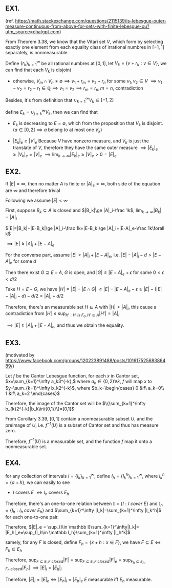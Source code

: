 ## EX1.
(ref. https://math.stackexchange.com/questions/2115139/is-lebesgue-outer-measure-continuous-from-above-for-sets-with-finite-lebesgue-ou?utm_source=chatgpt.com)

From Theorem 3.38, we know that the Vitari set $V$, which form by selecting exactly one element from each equality class of irrational numbres in $[-1,1]$ separately, is nonmeasurable.

Define $\{r_k\}_{k=1}^\infty$ be all rational numbres at $[0,1]$, let $V_k=\{v+r_k:v\in V\}$, we can find that each $V_k$ is disjoint
- otherwise, $V_m\cap V_n\neq \emptyset\implies v_1+r_m=v_2+r_n$ for some $v_1,v_2\in V$
$\implies v_1-v_2=r_2-r_1\in\mathbb Q\implies v_1=v_2\implies r_m=r_n,m=n$, contradiction

Besides, it's from definition that $\cup_{k=1}^\infty V_k\subseteq[-1, 2]$

define $E_k=\cup_{j=k}^\infty V_k$, then we can find that
- $E_k$ is decreasing to $E=\emptyset$, which from the proposition that $V_k$ is disjoint.
($a\in[0,2]\implies a$ belong to at most one $V_k$)

- $|E_k|_e \ge |V|_e$
Because $V$ have nonzero measure, and $V_k$ is just the translate of $V$, therefore they have the same outer measure
$\implies |E_k|_e\ge |V_k|_e=|V|_e$
$\implies \lim_{k\to\infty} |E_k|_e\ge |V|_e > 0=|E|_e$


## EX2.
If $|E|=\infty$, then no matter $A$ is finite or $|A|_e=\infty$, both side of the equation are $\infty$ and therefore trivial

Following we assume $|E|<\infty$

First, suppose $B_k\subseteq A$ is closed and $|B_k|\ge |A|_i-\frac 1k$, $\lim_{k\to\infty} |B_k|=|A|_i$

$|E|=|B_k|+|E-B_k|\ge |A|_i-\frac 1k+|E-B_k|\ge |A|_i+|E-A|_e-\frac 1k\forall k$

$\implies|E|\ge |A|_i+|E-A|_e$

For the converse part, assume $|E|>|A|_i+|E-A|_e$, i.e.
$|E|-|A|_i-d>|E-A|_e$ for some $d$

Then there exist $G\supseteq E-A$, $G$ is open, and $|G|\le |E-A|_e+\epsilon$ for some $0<\epsilon<d/2$

Take $H=E-G$, we have $|H|=|E|-|E\cap G|$
$\ge|E|-|E-A|_e-\epsilon \ge |E|-(|E|-|A|_i-d)-d/2=|A|_i+d/2$

Therefore, there's an measurable set $H\subseteq A$ with $|H| > |A|_i$, this cause a contradiction from $|H|\le \sup_{H':H'\ is\ F_\sigma,H'\subseteq A}|H'|=|A|_i$

$\implies |E|\ge |A|_i+|E-A|_e$, and thus we obtain the equality.

## EX3.
(motivated by https://www.facebook.com/groups/120223891488/posts/10161752568386489/)

Let $f$ be the Cantor Lebesgue function, for each $x$ in Cantor set, $x=\sum_{k=1}^\infty a_k3^{-k},$ where $a_k\in\{0,2\}\forall k$, $f$ will map $x$ to $y=\sum_{k=1}^\infty b_k2^{-k}$, 
where $b_k=\begin{cases}
0 &if\ a_k=0\\
1 &if\ a_k=2
\end{cases}$

Therefore, the image of the Cantor set will be $\{\sum_{k=1}^\infty b_{k}2^{-k}|b_k\in\{0,1\}\}=[0,1]$

From Corollary 3.39, $[0,1]$ contain a nonmeasurable subset $U$, and the preimage of $U$, i.e. $f^{-1}(U)$ is a subset of Cantor set and thus has measure zero.

Therefore, $f^{-1}(U)$ is a measurable set, and the function $f$ map it onto a nonmeasurable set.

## EX4.
for any collection of intervals $I=\{I_k\}_{k=1}^\infty$, define $I_h=\{I_k^h\}_{k=1}^\infty$, where $I_k^h = \{a + h\}$, we can easily to see
- $I$ covers $E$ $\iff I_h$ covers $E_h$

Therefore, there's an one-to-one relation between $\mathbb I=\{I:I\ cover\ E\}$ and $\mathbb I_h=\{I_h:I_h\ cover\ E_h\}$ and $\sum_{k=1}^\infty |I_k|=\sum_{k=1}^\infty |I_k^h|$ for each one-to-one pair.

Therefore, $|E|_e = \sup_{I\in \mathbb I}\sum_{k=1}^\infty|I_k|= |E_h|_e=\sup_{I_h\in \mathbb I_h}\sum_{k=1}^\infty |I_h^k|$

samely, for any $F$ is closed, define $F_h=\{x+h:x\in F\}$, we have $F\subseteq E\iff F_h\subseteq E_h$

Therefore, $\sup_{F\subseteq E,F\ closed}|F|=\sup_{F\subseteq E,F\ closed}|F|_e=\sup_{F_h\subseteq E_h,F_h\ closed}|F_h|$
$\implies |E|_i=|E_h|_i$

Therefore, $|E|_i=|E|_e\iff |E_h|_i=|E_h|_e$
$E$ measurable iff $E_h$ measurable.